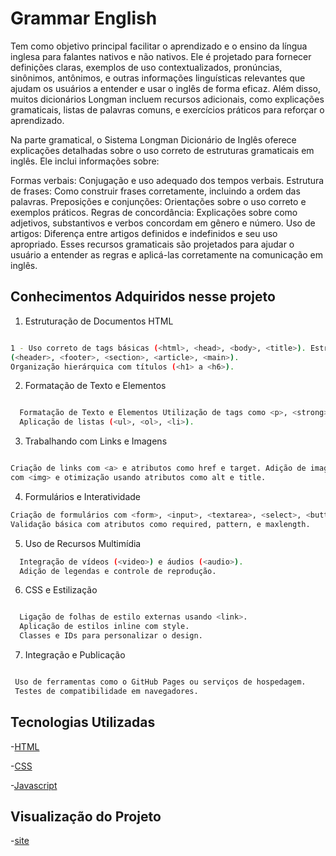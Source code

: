 # Grammar English

Tem como objetivo principal facilitar o aprendizado e o ensino da língua inglesa para falantes nativos e não nativos. Ele é projetado para fornecer definições claras, exemplos de uso contextualizados, pronúncias, sinônimos, antônimos, 
e outras informações linguísticas relevantes que ajudam os usuários a entender e usar o inglês de forma eficaz. Além disso, muitos dicionários Longman incluem recursos adicionais, 
como explicações gramaticais, listas de palavras comuns, e exercícios práticos para reforçar o aprendizado.

Na parte gramatical, o Sistema Longman Dicionário de Inglês oferece explicações detalhadas sobre o uso correto de estruturas gramaticais em inglês. Ele inclui informações sobre:

Formas verbais: Conjugação e uso adequado dos tempos verbais.
Estrutura de frases: Como construir frases corretamente, incluindo a ordem das palavras.
Preposições e conjunções: Orientações sobre o uso correto e exemplos práticos.
Regras de concordância: Explicações sobre como adjetivos, substantivos e verbos concordam em gênero e número.
Uso de artigos: Diferença entre artigos definidos e indefinidos e seu uso apropriado.
Esses recursos gramaticais são projetados para ajudar o usuário a entender as regras e aplicá-las corretamente na comunicação em inglês.

## Conhecimentos Adquiridos nesse projeto 

1. Estruturação de Documentos HTML

```bash

1 - Uso correto de tags básicas (<html>, <head>, <body>, <title>). Estruturação de conteúdo com elementos semânticos
(<header>, <footer>, <section>, <article>, <main>).
Organização hierárquica com títulos (<h1> a <h6>).
```

2. Formatação de Texto e Elementos
```bash

  Formatação de Texto e Elementos Utilização de tags como <p>, <strong>, <em>, <span>, <blockquote>.
  Aplicação de listas (<ul>, <ol>, <li>).
```

3. Trabalhando com Links e Imagens
```bash

Criação de links com <a> e atributos como href e target. Adição de imagens
com <img> e otimização usando atributos como alt e title.
```
4. Formulários e Interatividade

```bash
Criação de formulários com <form>, <input>, <textarea>, <select>, <button>.
Validação básica com atributos como required, pattern, e maxlength.
```
5. Uso de Recursos Multimídia

```bash
  Integração de vídeos (<video>) e áudios (<audio>).
  Adição de legendas e controle de reprodução.
```

6. CSS e Estilização

```bash

  Ligação de folhas de estilo externas usando <link>.
  Aplicação de estilos inline com style.
  Classes e IDs para personalizar o design.

```

7. Integração e Publicação

```bash

 Uso de ferramentas como o GitHub Pages ou serviços de hospedagem.
 Testes de compatibilidade em navegadores.

```

## Tecnologias Utilizadas

-[HTML](https://dart.dev/guides](https://developer.mozilla.org/pt-BR/docs/Web/HTML)) 

-[CSS](https://docs.flutter.dev/](https://developer.mozilla.org/pt-BR/docs/Web/CSS)) 

-[Javascript](https://developer.mozilla.org/pt-BR/docs/Web/JavaScript)

## Visualização do Projeto 

-[site](https://grammar-english.netlify.app/)
